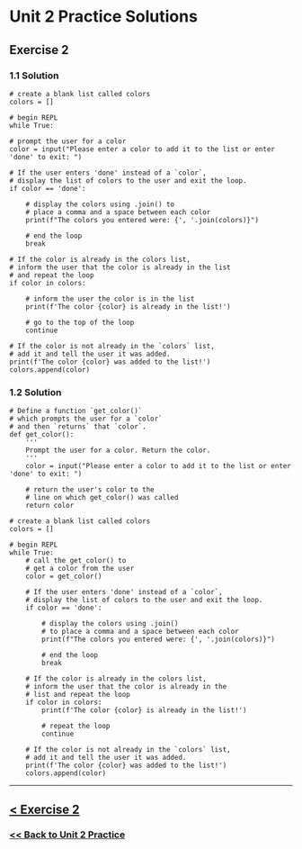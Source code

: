 # Unit 2 Practice Solutions

## **Exercise 2**

### **1.1 Solution**

    # create a blank list called colors
    colors = []

    # begin REPL
    while True:

    # prompt the user for a color
    color = input("Please enter a color to add it to the list or enter 'done' to exit: ")

    # If the user enters 'done' instead of a `color`, 
    # display the list of colors to the user and exit the loop.
    if color == 'done':
        
        # display the colors using .join() to 
        # place a comma and a space between each color
        print(f"The colors you entered were: {', '.join(colors)}")

        # end the loop
        break

    # If the color is already in the colors list, 
    # inform the user that the color is already in the list 
    # and repeat the loop
    if color in colors:

        # inform the user the color is in the list
        print(f'The color {color} is already in the list!')
        
        # go to the top of the loop
        continue

    # If the color is not already in the `colors` list,
    # add it and tell the user it was added.
    print(f'The color {color} was added to the list!')
    colors.append(color)

### **1.2 Solution**

    # Define a function `get_color()` 
    # which prompts the user for a `color` 
    # and then `returns` that `color`.
    def get_color():
        '''
        Prompt the user for a color. Return the color.
        '''
        color = input("Please enter a color to add it to the list or enter 'done' to exit: ")

        # return the user's color to the 
        # line on which get_color() was called
        return color

    # create a blank list called colors
    colors = []

    # begin REPL
    while True:
        # call the get_color() to 
        # get a color from the user
        color = get_color()

        # If the user enters 'done' instead of a `color`,
        # display the list of colors to the user and exit the loop.
        if color == 'done':
        
            # display the colors using .join() 
            # to place a comma and a space between each color
            print(f"The colors you entered were: {', '.join(colors)}")

            # end the loop
            break

        # If the color is already in the colors list, 
        # inform the user that the color is already in the 
        # list and repeat the loop
        if color in colors:
            print(f'The color {color} is already in the list!')
            
            # repeat the loop
            continue

        # If the color is not already in the `colors` list, 
        # add it and tell the user it was added.
        print(f'The color {color} was added to the list!')
        colors.append(color)




---
## [< Exercise 2](exercise_2.md)

### [<< Back to Unit 2 Practice](/practice/unit_2/)